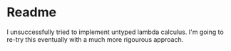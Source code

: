 # Readme



I unsuccessfully tried to implement untyped lambda calculus.
I'm going to re-try this eventually with a much more rigourous approach.




